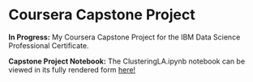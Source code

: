 # Coursera Capstone Project
**In Progress:** My Coursera Capstone Project for the IBM Data Science Professional Certificate.

**Capstone Project Notebook:** The ClusteringLA.ipynb notebook can be viewed in its fully rendered form [here!](https://nbviewer.jupyter.org/github/WeyinmiA/Coursera_Capstone/blob/master/Capstone%20Project-%20Clustering%20LA/ClusteringLA.ipynb)

